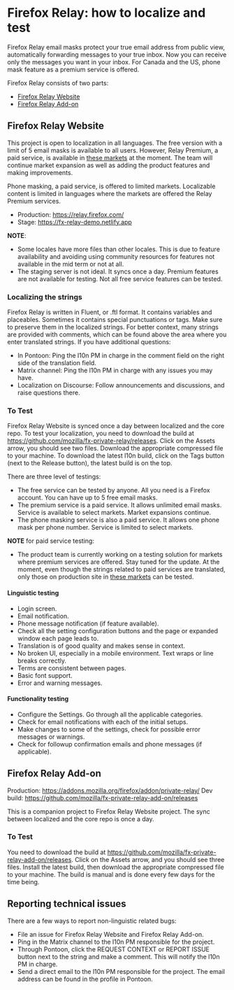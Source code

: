# Firefox Relay: how to localize and test

Firefox Relay⁩ email masks protect your true email address from public view, automatically forwarding messages to your true inbox. Now you can receive only the messages you want in your inbox. For Canada and the US, phone mask feature as a premium service is offered.

Firefox Relay consists of two parts:
* [Firefox Relay Website](https://pontoon.mozilla.org/projects/firefox-relay-website)
* [Firefox Relay Add-on](https://pontoon.mozilla.org/projects/firefox-relay-add-on)

## Firefox Relay Website

This project is open to localization in all languages. The free version with a limit of 5 email masks is available to all users. However, Relay Premium, a paid service, is available in [these markets](https://docs.google.com/document/d/1ww1ab5Vhr4AISMlWZvTe0cnz8GD16F8xE5vegcJZNwQ/edit#) at the moment. The team will continue market expansion as well as adding the product features and making improvements.

Phone masking, a paid service, is offered to limited markets. Localizable content is limited in languages where the markets are offered the Relay Premium services.

* Production: https://relay.firefox.com/
* Stage: https://fx-relay-demo.netlify.app

**NOTE**:
* Some locales have more files than other locales. This is due to feature availability and avoiding using community resources for features not available in the mid term or not at all.
* The staging server is not ideal. It syncs once a day. Premium features are not available for testing. Not all free service features can be tested.

### Localizing the strings

Firefox Relay is written in Fluent, or .ftl format. It contains variables and placeables. Sometimes it contains special punctuations or tags. Make sure to preserve them in the localized strings. For better context, many strings are provided with comments, which can be found above the area where you enter translated strings. If you have additional questions:

* In Pontoon: Ping the l10n PM in charge in the comment field on the right side of the translation field.
* Matrix channel: Ping the l10n PM in charge with any issues you may have.
* Localization on Discourse: Follow announcements and discussions, and raise questions there.

### To Test

Firefox Relay Website is synced once a day between localized and the core repo. To test your localization, you need to download the build at https://github.com/mozilla/fx-private-relay/releases. Click on the Assets arrow, you should see two files. Download the appropriate compressed file to your machine. To download the latest l10n build, click on the Tags button (next to the Release button), the latest build is on the top.

There are three level of testings:

* The free service can be tested by anyone. All you need is a Firefox account. You can have up to 5 free email masks.
* The premium service is a paid service. It allows unlimited email masks. Service is available to select markets. Market expansions continue.
* The phone masking service is also a paid service. It allows one phone mask per phone number. Service is limited to select markets.

**NOTE** for paid service testing:
* The product team is currently working on a testing solution for markets where premium services are offered. Stay tuned for the update. At the moment, even though the strings related to paid services are translated, only those on production site in [these markets](https://docs.google.com/document/d/1ww1ab5Vhr4AISMlWZvTe0cnz8GD16F8xE5vegcJZNwQ/edit#) can be tested.

#### Linguistic testing

* Login screen.
* Email notification.
* Phone message notification (if feature available).
* Check all the setting configuration buttons and the page or expanded window each page leads to.
* Translation is of good quality and makes sense in context.
* No broken UI, especially in a mobile environment. Text wraps or line breaks correctly.
* Terms are consistent between pages.
* Basic font support.
* Error and warning messages.

#### Functionality testing

* Configure the Settings. Go through all the applicable categories.
* Check for email notifications with each of the initial setups.
* Make changes to some of the settings, check for possible error messages or warnings.
* Check for followup confirmation emails and phone messages (if applicable).

## Firefox Relay Add-on

Production: https://addons.mozilla.org/firefox/addon/private-relay/
Dev build: https://github.com/mozilla/fx-private-relay-add-on/releases

This is a companion project to Firefox Relay Website project. The sync between localized and the core repo is once a day.

### To Test

You need to download the build at https://github.com/mozilla/fx-private-relay-add-on/releases. Click on the Assets arrow, and you should see three files. Install the latest build, then download the appropriate compressed file to your machine. The build is manual and is done every few days for the time being.

## Reporting technical issues

There are a few ways to report non-linguistic related bugs:

* File an issue for Firefox Relay Website and Firefox Relay Add-on.
* Ping in the Matrix channel to the l10n PM responsible for the project.
* Through Pontoon, click the REQUEST CONTEXT or REPORT ISSUE button next to the string and make a comment. This will notify the l10n PM in charge.
* Send a direct email to the l10n PM responsible for the project. The email address can be found in the profile in Pontoon.
